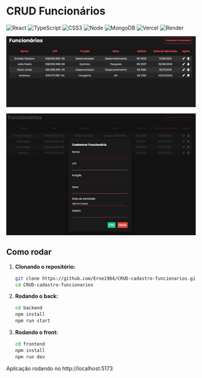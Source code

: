# CRUD Funcionários

![React](https://img.shields.io/badge/React-20232A?style=for-the-badge&logo=react&logoColor=61DAFB)
![TypeScript](https://img.shields.io/badge/TypeScript-007ACC?style=for-the-badge&logo=typescript&logoColor=white)
![CSS3](https://img.shields.io/badge/CSS3-1572B6?style=for-the-badge&logo=css3&logoColor=white)
![Node](https://img.shields.io/badge/Node.js-43853D?style=for-the-badge&logo=node.js&logoColor=white)
![MongoDB](https://img.shields.io/badge/MongoDB-4EA94B?style=for-the-badge&logo=mongodb&logoColor=white)
![Vercel](https://img.shields.io/badge/vercel-%23000000.svg?style=for-the-badge&logo=vercel&logoColor=white)
![Render](https://img.shields.io/badge/Render-%46E3B7.svg?style=for-the-badge&logo=render&logoColor=white)

![Captura de Tela do Projeto](prints/print.jpg)

![Captura de Tela do Projeto](prints/print2.jpg)


## Como rodar

1. **Clonando o repositório:**
    ```bash
    git clone https://github.com/Erne1984/CRUD-cadastro-funcionarios.git
    cd CRUD-cadastro-funcionarios
    ```

2. **Rodando o back:**
    ```bash
    cd backend
    npm install
    npm run start
    ```

3. **Rodando o front:**
    ```bash
    cd frontend
    npm install
    npm run dev
    ```
Aplicação rodando no http://localhost:5173